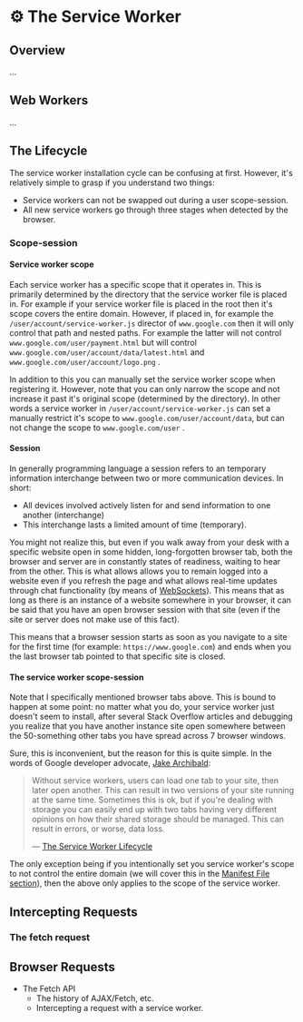 # ⚙️ The Service Worker

## Overview

...

## Web Workers

...

## The Lifecycle

The service worker installation cycle can be confusing at first. However, it's relatively simple to grasp if you understand two things:

* Service workers can not be swapped out during a user scope-session.
* All new service workers go through three stages when detected by the browser.

### Scope-session

#### Service worker scope

Each service worker has a specific scope that it operates in. This is primarily determined by the directory that the service worker file is placed in. For example if your service worker file is placed in the root then it's scope covers the entire domain. However, if placed in, for example the  `/user/account/service-worker.js`  director of `www.google.com` then it will only control that path and nested paths. For example the latter will not control `www.google.com/user/payment.html` but will control `www.google.com/user/account/data/latest.html`  and `www.google.com/user/account/logo.png` .

In addition to this you can manually set the service worker scope when registering it. However, note that you can only narrow the scope and not increase it past it's original scope \(determined by the directory\). In other words a service worker in `/user/account/service-worker.js` can set a manually restrict it's scope to `www.google.com/user/account/data`, but  can not change the scope to `www.google.com/user` .

#### Session

In generally programming language a session refers to an temporary information interchange between two or more communication devices. In short:

* All devices involved actively listen for and send information to one another \(interchange\)
* This interchange lasts a limited amount of time \(temporary\).

You might not realize this, but even if you walk away from your desk with a specific website open in some hidden, long-forgotten browser tab, both the browser and server are in constantly states of readiness, waiting to hear from the other. This is what allows allows you to remain logged into a website even if you refresh the page and what allows real-time updates through chat functionality \(by means of [WebSockets](https://en.wikipedia.org/wiki/WebSocket)\). This means that as long as there is an instance of a website somewhere in your browser, it can be said that you have an open browser session with that site \(even if the site or server does not make use of this fact\).

This means that a browser session starts as soon as you navigate to a site for the first time \(for example: `https://www.google.com`\) and ends when you the last browser tab pointed to that specific site is closed.

#### The service worker scope-session

Note that I specifically mentioned browser tabs above. This is bound to happen at some point: no matter what you do, your service worker just doesn't seem to install, after several Stack Overflow articles and debugging you realize that you have another instance site open somewhere between the 50-something other tabs you have spread across 7 browser windows. 

Sure, this is inconvenient, but the reason for this is quite simple. In the words of Google developer advocate, [Jake Archibald](https://jakearchibald.com/): 

> Without service workers, users can load one tab to your site, then later open another. This can result in two versions of your site running at the same time. Sometimes this is ok, but if you're dealing with storage you can easily end up with two tabs having very different opinions on how their shared storage should be managed. This can result in errors, or worse, data loss.
>
> — [The Service Worker Lifecycle](https://developers.google.com/web/fundamentals/primers/service-workers/lifecycle)

The only exception being if you intentionally set you service worker's scope to not control the entire domain \(we will cover this in the [Manifest File section](manifest-file.md)\), then the above only applies to the scope of the service worker.

## Intercepting Requests

### The fetch request





## Browser Requests

* The Fetch API
  * The history of AJAX/Fetch, etc.
  * Intercepting a request with a service worker.

